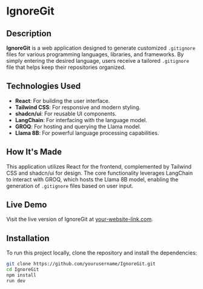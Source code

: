 # IgnoreGit

## Description
**IgnoreGit** is a web application designed to generate customized `.gitignore` files for various programming languages, libraries, and frameworks. By simply entering the desired language, users receive a tailored `.gitignore` file that helps keep their repositories organized.

## Technologies Used
- **React**: For building the user interface.
- **Tailwind CSS**: For responsive and modern styling.
- **shadcn/ui**: For reusable UI components.
- **LangChain**: For interfacing with the language model.
- **GROQ**: For hosting and querying the Llama model.
- **Llama 8B**: For powerful language processing capabilities.

## How It's Made
This application utilizes React for the frontend, complemented by Tailwind CSS and shadcn/ui for design. The core functionality leverages LangChain to interact with GROQ, which hosts the Llama 8B model, enabling the generation of `.gitignore` files based on user input.

## Live Demo
Visit the live version of IgnoreGit at [your-website-link.com](https://your-website-link.com).

## Installation
To run this project locally, clone the repository and install the dependencies:
```bash
git clone https://github.com/yourusername/IgnoreGit.git
cd IgnoreGit
npm install
run dev